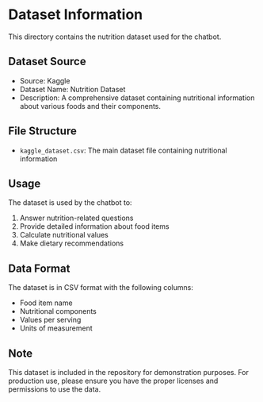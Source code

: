 # Dataset Information

This directory contains the nutrition dataset used for the chatbot.

## Dataset Source
- Source: Kaggle
- Dataset Name: Nutrition Dataset
- Description: A comprehensive dataset containing nutritional information about various foods and their components.

## File Structure
- `kaggle_dataset.csv`: The main dataset file containing nutritional information

## Usage
The dataset is used by the chatbot to:
1. Answer nutrition-related questions
2. Provide detailed information about food items
3. Calculate nutritional values
4. Make dietary recommendations

## Data Format
The dataset is in CSV format with the following columns:
- Food item name
- Nutritional components
- Values per serving
- Units of measurement

## Note
This dataset is included in the repository for demonstration purposes. For production use, please ensure you have the proper licenses and permissions to use the data. 